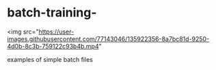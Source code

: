 # batch-training-

<img src="https://user-images.githubusercontent.com/77143046/135922356-8a7bc81d-9250-4d0b-8c3b-759122c93b4b.mp4"


examples of simple batch files 
